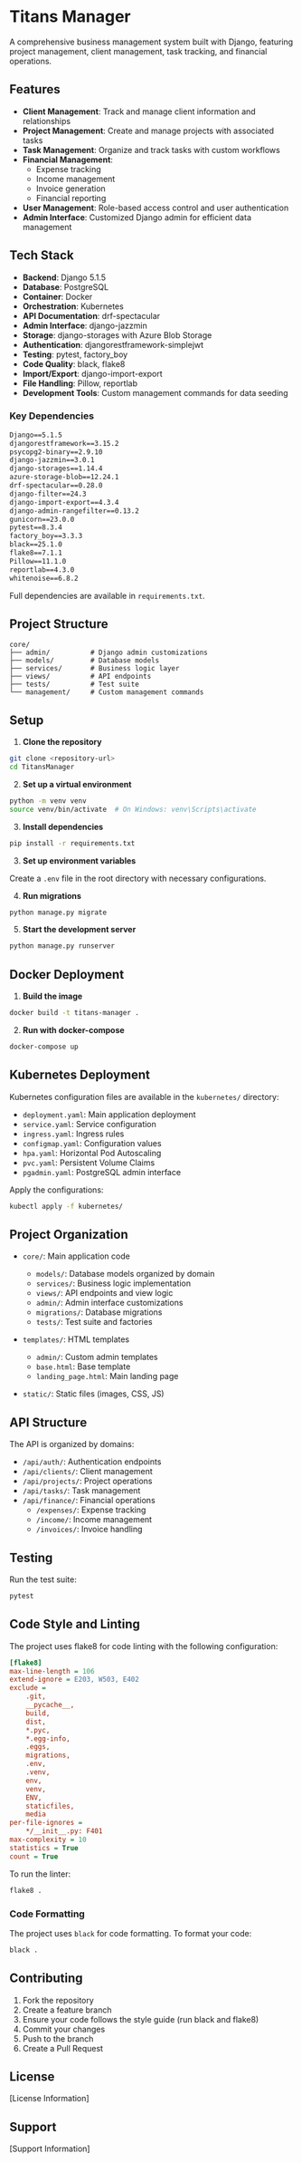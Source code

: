 # Titans Manager

A comprehensive business management system built with Django, featuring project management, client management, task tracking, and financial operations.

## Features

- **Client Management**: Track and manage client information and relationships
- **Project Management**: Create and manage projects with associated tasks
- **Task Management**: Organize and track tasks with custom workflows
- **Financial Management**:
  - Expense tracking
  - Income management
  - Invoice generation
  - Financial reporting
- **User Management**: Role-based access control and user authentication
- **Admin Interface**: Customized Django admin for efficient data management

## Tech Stack

- **Backend**: Django 5.1.5
- **Database**: PostgreSQL
- **Container**: Docker
- **Orchestration**: Kubernetes
- **API Documentation**: drf-spectacular
- **Admin Interface**: django-jazzmin
- **Storage**: django-storages with Azure Blob Storage
- **Authentication**: djangorestframework-simplejwt
- **Testing**: pytest, factory_boy
- **Code Quality**: black, flake8
- **Import/Export**: django-import-export
- **File Handling**: Pillow, reportlab
- **Development Tools**: Custom management commands for data seeding

### Key Dependencies

```txt
Django==5.1.5
djangorestframework==3.15.2
psycopg2-binary==2.9.10
django-jazzmin==3.0.1
django-storages==1.14.4
azure-storage-blob==12.24.1
drf-spectacular==0.28.0
django-filter==24.3
django-import-export==4.3.4
django-admin-rangefilter==0.13.2
gunicorn==23.0.0
pytest==8.3.4
factory_boy==3.3.3
black==25.1.0
flake8==7.1.1
Pillow==11.1.0
reportlab==4.3.0
whitenoise==6.8.2
```

Full dependencies are available in `requirements.txt`.

## Project Structure

```
core/
├── admin/          # Django admin customizations
├── models/         # Database models
├── services/       # Business logic layer
├── views/          # API endpoints
├── tests/          # Test suite
└── management/     # Custom management commands
```

## Setup

1. **Clone the repository**

```bash
git clone <repository-url>
cd TitansManager
```

2. **Set up a virtual environment**

```bash
python -m venv venv
source venv/bin/activate  # On Windows: venv\Scripts\activate
```

3. **Install dependencies**

```bash
pip install -r requirements.txt
```

3. **Set up environment variables**

Create a `.env` file in the root directory with necessary configurations.

4. **Run migrations**

```bash
python manage.py migrate
```

5. **Start the development server**

```bash
python manage.py runserver
```

## Docker Deployment

1. **Build the image**

```bash
docker build -t titans-manager .
```

2. **Run with docker-compose**

```bash
docker-compose up
```

## Kubernetes Deployment

Kubernetes configuration files are available in the `kubernetes/` directory:

- `deployment.yaml`: Main application deployment
- `service.yaml`: Service configuration
- `ingress.yaml`: Ingress rules
- `configmap.yaml`: Configuration values
- `hpa.yaml`: Horizontal Pod Autoscaling
- `pvc.yaml`: Persistent Volume Claims
- `pgadmin.yaml`: PostgreSQL admin interface

Apply the configurations:

```bash
kubectl apply -f kubernetes/
```

## Project Organization

- `core/`: Main application code
  - `models/`: Database models organized by domain
  - `services/`: Business logic implementation
  - `views/`: API endpoints and view logic
  - `admin/`: Admin interface customizations
  - `migrations/`: Database migrations
  - `tests/`: Test suite and factories

- `templates/`: HTML templates
  - `admin/`: Custom admin templates
  - `base.html`: Base template
  - `landing_page.html`: Main landing page

- `static/`: Static files (images, CSS, JS)

## API Structure

The API is organized by domains:
- `/api/auth/`: Authentication endpoints
- `/api/clients/`: Client management
- `/api/projects/`: Project operations
- `/api/tasks/`: Task management
- `/api/finance/`: Financial operations
  - `/expenses/`: Expense tracking
  - `/income/`: Income management
  - `/invoices/`: Invoice handling

## Testing

Run the test suite:

```bash
pytest
```

## Code Style and Linting

The project uses flake8 for code linting with the following configuration:

```ini
[flake8]
max-line-length = 106
extend-ignore = E203, W503, E402
exclude = 
    .git,
    __pycache__,
    build,
    dist,
    *.pyc,
    *.egg-info,
    .eggs,
    migrations,
    .env,
    .venv,
    env,
    venv,
    ENV,
    staticfiles,
    media
per-file-ignores =
    */__init__.py: F401
max-complexity = 10
statistics = True
count = True
```

To run the linter:

```bash
flake8 .
```

### Code Formatting

The project uses `black` for code formatting. To format your code:

```bash
black .
```

## Contributing

1. Fork the repository
2. Create a feature branch
3. Ensure your code follows the style guide (run black and flake8)
4. Commit your changes
5. Push to the branch
6. Create a Pull Request

## License

[License Information]

## Support

[Support Information]